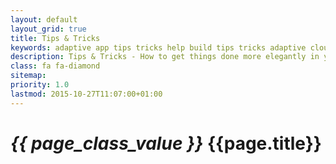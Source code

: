 ```yaml
---
layout: default
layout_grid: true
title: Tips & Tricks
keywords: adaptive app tips tricks help build tips tricks adaptive cloud
description: Tips & Tricks - How to get things done more elegantly in your App using Adaptive.
class: fa fa-diamond
sitemap:
priority: 1.0
lastmod: 2015-10-27T11:07:00+01:00
---
```


<h1><i class="{{ page.class }}" style="width: 55px;">{{ page_class_value }}</i> {{page.title}}</h1>